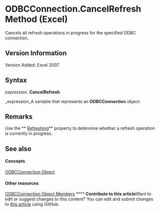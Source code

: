 
# ODBCConnection.CancelRefresh Method (Excel)

Cancels all refresh operations in progress for the specified ODBC connection.


## Version Information

Version Added: Excel 2007 


## Syntax

 _expression_. **CancelRefresh**

 _expression_A variable that represents an  **ODBCConnection** object.


## Remarks

Use the  ** [Refreshing](572bec20-9952-9985-09f1-ba328c56c321.md)** property to determine whether a refresh operation is currently in progress.


## See also


#### Concepts


 [ODBCConnection Object](b880ebec-15a4-5a3d-ef02-db73106db9c9.md)
#### Other resources


 [ODBCConnection Object Members](d13b91f3-a89f-7dd7-7a98-f1d952f3b047.md)
****   **Contribute to this article**Want to edit or suggest changes to this content? You can edit and submit changes to  [this article](https://github.com/jhershey00/VBA_Excel_Test/OpenXMLCon/articles/8eafa6de-0c3f-3408-cb69-79d92e254c29.md) using GitHub.


